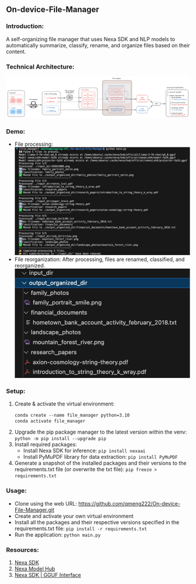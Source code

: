 ## On-device-File-Manager

### Introduction:

A self-organizing file manager that uses Nexa SDK and NLP models to automatically summarize, classify, rename, and organize files based on their content.

### Technical Architecture:

![project workflow](./assets/workflow.png)

### Demo:

- File processing:
  ![project demo](./assets/demo.png)
- File reorganization:
  After processing, files are renamed, classified, and reorganized.
  ![tree structure](./assets/output_tree_structure.png)

### Setup:

1. Create & activate the virtual environment:
   ```
   conda create --name file_manager python=3.10
   conda activate file_manager
   ```
2. Upgrade the pip package manager to the latest version within the venv:
   `python -m pip install --upgrade pip`
3. Install required packages:
   - Install Nexa SDK for inference: `pip install nexaai`
   - Install PyMuPDF library for data extraction: `pip install PyMuPDF`
4. Generate a snapshot of the installed packages and their versions to the requirements.txt file (or overwrite the txt file): `pip freeze > requirements.txt`

### Usage:

- Clone using the web URL: https://github.com/qmeng222/On-device-File-Manager.git
- Create and activate your own virtual environment
- Install all the packages and their respective versions specified in the requirements.txt file: `pip install -r requirements.txt`
- Run the application: `python main.py`

### Resources:

1. [Nexa SDK](https://pypi.org/project/nexaai/)
2. [Nexa Model Hub](https://www.nexaai.com/models)
3. [Nexa SDK | GGUF Interface](https://docs.nexaai.com/sdk/python-interface/gguf)
